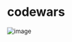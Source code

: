 # codewars
![image](https://user-images.githubusercontent.com/96372115/215590359-6a8bea54-fd71-4501-9fd6-a42a02828521.png)

